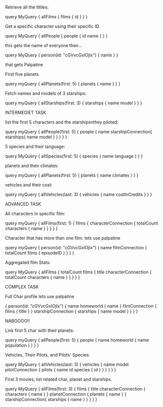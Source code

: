 Retrieve all the titiles: 

query MyQuery {
  allFilms {
    films {
      id
    }
  }
}

Get a specific character using their specific ID

query MyQuery {
  allPeople {
    people {
      id
      name
    }
  }
}

this gets the name of everyone then...

query MyQuery {
  person(id: "cGVvcGxlOjIx") {
    name
  }
}

that gets Palpatine 

First five planets

query myQuery {
  allPlanets(first: 5) {
    planets {
      name
    }
  }
}

Fetch names and models of 3 starships:

query myQuery {
  allStarships(first: 3) {
    starships {
      name
      model
    }
  }
}


INTERMEDIET TASK

list the first 5 characters and the starshipsnthey piloted:

query myQuery {
  allPeople(first: 5) {
    people {
      name 
      starshipConnection{
        starships{
          name
          model
        }
      }
    }
  }
}


5 species and their language:

query MyQuery {
  allSpecies(first: 5) {
    species {
      name
      language
    }
  }
}

planets and their climates:

query myQuery {
  allPlanets(first: 5) {
    planets {
      name
      climates
    }
  }
}

vehicles and their cost: 

query myQuery {
  allVehicles(last: 3) {
    vehicles {
      name
      costInCredits
    }
  }
}

ADVANCED TASK

All characters in specific film:

query myQuery {
  allFilms(first: 1) {
    films {
      characterConnection {
        totalCount
        characters {
          name
        }
      }
    }
  }
}


Character that has more than one film: 
lets use palpatine

query myQuery {
  person(id: "cGVvcGxlOjIx") {
    name
    filmConnection {
      totalCount
      films {
        episodeID
      }
    }
  }
}


Aggregated film Stats:

query MyQuery {
  allFilms {
    totalCount
    films {
      title
      characterConnection {
        totalCount
        characters {
          name
        }
      }
    }
  }
}



COMPLEX TASK

Full Char profile
lets use palpatine 


{
  person(id: "cGVvcGxlOjIx") {
    name
    homeworld {
      name
    }
    filmConnection {
      films {
        title
      }
    }
    starshipConnection {
      starships {
        name
        model
      }
    }
  }
}

NABOOOO!!

Link first 5 char with their planets:

query myQuery {
  allPeople(first: 5) {
    people {
      name
      homeworld {
        name 
        population
      }
    }
  }
}

Vehicles, Their Pilots, and Pilots' Species:

query MyQuery {
  allVehicles(last: 3) {
    vehicles {
      name
      model
      pilotConnection {
        pilots {
          name
          id
          species {
            id
          }
        }
      }
    }
  }
}

First 3 movies, list related char, planet and starships. 

query MyQuery {
  allFilms(first: 3) {
    films {
      title
      characterConnection {
        characters {
          name
        }
      }
      planetConnection {
        planets {
          name
        }
      }
      starshipConnection{
        starships {
          name
        }
      }
    }
  }
}















